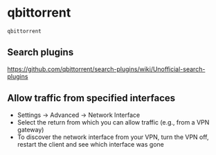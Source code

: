 # qbittorrent

```shell
qbittorrent
```

## Search plugins

<https://github.com/qbittorrent/search-plugins/wiki/Unofficial-search-plugins>

## Allow traffic from specified interfaces

- Settings -> Advanced -> Network Interface
- Select the return from which you can allow traffic (e.g., from a VPN gateway)
- To discover the network interface from your VPN, turn the VPN off, restart the client and see which interface was gone
